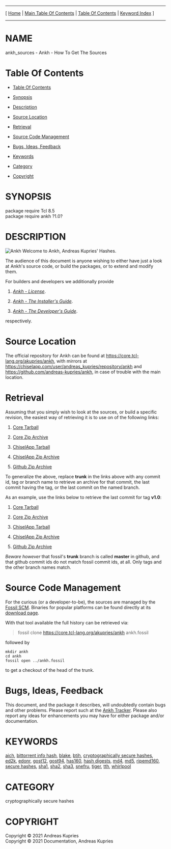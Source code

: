 
[//000000001]: # (ankh\_sources \- Ankh)
[//000000002]: # (Generated from file 'ankh\_sources\.man' by tcllib/doctools with format 'markdown')
[//000000003]: # (Copyright &copy; 2021 Andreas Kupries)
[//000000004]: # (Copyright &copy; 2021 Documentation, Andreas Kupries)
[//000000005]: # (ankh\_sources\(n\) 1\.0 doc "Ankh")

<hr> [ <a href="../../../../../../home">Home</a> &#124; <a
href="../../toc.md">Main Table Of Contents</a> &#124; <a
href="../toc.md">Table Of Contents</a> &#124; <a
href="../../index.md">Keyword Index</a> ] <hr>

# NAME

ankh\_sources \- Ankh \- How To Get The Sources

# <a name='toc'></a>Table Of Contents

  - [Table Of Contents](#toc)

  - [Synopsis](#synopsis)

  - [Description](#section1)

  - [Source Location](#section2)

  - [Retrieval](#section3)

  - [Source Code Management](#section4)

  - [Bugs, Ideas, Feedback](#section5)

  - [Keywords](#keywords)

  - [Category](#category)

  - [Copyright](#copyright)

# <a name='synopsis'></a>SYNOPSIS

package require Tcl 8\.5  
package require ankh ?1\.0?  

# <a name='description'></a>DESCRIPTION

![](\.\./\.\./image/logo\.png "Ankh") Welcome to Ankh, Andreas Kupries' Hashes\.

The audience of this document is anyone wishing to either have just a look at
Ankh's source code, or build the packages, or to extend and modify them\.

For builders and developers we additionally provide

  1. *[Ankh \- License](ankh\_license\.md)*\.

  1. *[Ankh \- The Installer's Guide](ankh\_installer\.md)*\.

  1. *[Ankh \- The Developer's Guide](ankh\_devguide\.md)*\.

respectively\.

# <a name='section2'></a>Source Location

The official repository for Ankh can be found at
[https://core\.tcl\-lang\.org/akupries/ankh](https://core\.tcl\-lang\.org/akupries/ankh),
with mirrors at
[https://chiselapp\.com/user/andreas\_kupries/repository/ankh](https://chiselapp\.com/user/andreas\_kupries/repository/ankh)
and
[https://github\.com/andreas\-kupries/ankh](https://github\.com/andreas\-kupries/ankh),
in case of trouble with the main location\.

# <a name='section3'></a>Retrieval

Assuming that you simply wish to look at the sources, or build a specific
revision, the easiest way of retrieving it is to use on of the following links:

  1. [Core
     Tarball](https://core\.tcl\-lang\.org/akupries/ankh/tarball/trunk/Ankh\.tar\.gz)

  1. [Core Zip
     Archive](https://core\.tcl\-lang\.org/akupries/ankh/zip/trunk/Ankh\.zip)

  1. [ChiselApp
     Tarball](https://chiselapp\.com/user/andreas\_kupries/repository/ankh/tarball/trunk/Ankh\.tar\.gz)

  1. [ChiselApp Zip
     Archive](https://chiselapp\.com/user/andreas\_kupries/repository/ankh/zip/trunk/Ankh\.zip)

  1. [Github Zip
     Archive](https://github\.com/andreas\-kupries/ankh/archive/master\.zip)

To generalize the above, replace __trunk__ in the links above with any
commit id, tag or branch name to retrieve an archive for that commit, the last
commit having the tag, or the last commit on the named branch\.

As an example, use the links below to retrieve the last commit for tag
__v1\.0__:

  1. [Core
     Tarball](https://core\.tcl\-lang\.org/akupries/ankh/tarball/v1\.0/Ankh\.tar\.gz)

  1. [Core Zip
     Archive](https://core\.tcl\-lang\.org/akupries/ankh/zip/v1\.0/Ankh\.zip)

  1. [ChiselApp
     Tarball](https://chiselapp\.com/user/andreas\_kupries/repository/ankh/tarball/v1\.0/Ankh\.tar\.gz)

  1. [ChiselApp Zip
     Archive](https://chiselapp\.com/user/andreas\_kupries/repository/ankh/zip/v1\.0/Ankh\.zip)

  1. [Github Zip
     Archive](https://github\.com/andreas\-kupries/ankh/archive/v1\.0\.zip)

*Beware however* that fossil's __trunk__ branch is called __master__
in github, and that github commit ids do not match fossil commit ids, at all\.
Only tags and the other branch names match\.

# <a name='section4'></a>Source Code Management

For the curious \(or a developer\-to\-be\), the sources are managed by the [Fossil
SCM](https://www\.fossil\-scm\.org)\. Binaries for popular platforms can be found
directly at its [download page](https://www\.fossil\-scm\.org/download\.html)\.

With that tool available the full history can be retrieved via:

> fossil clone [https://core\.tcl\-lang\.org/akupries/ankh](https://core\.tcl\-lang\.org/akupries/ankh) ankh\.fossil

followed by

    mkdir ankh
    cd ankh
    fossil open ../ankh.fossil

to get a checkout of the head of the trunk\.

# <a name='section5'></a>Bugs, Ideas, Feedback

This document, and the package it describes, will undoubtedly contain bugs and
other problems\. Please report such at the [Ankh
Tracker](https://core\.tcl\-lang\.org/akupries/ankh)\. Please also report any
ideas for enhancements you may have for either package and/or documentation\.

# <a name='keywords'></a>KEYWORDS

[aich](\.\./\.\./index\.md\#aich), [bittorrent info
hash](\.\./\.\./index\.md\#bittorrent\_info\_hash),
[blake](\.\./\.\./index\.md\#blake), [btih](\.\./\.\./index\.md\#btih),
[cryptographically secure
hashes](\.\./\.\./index\.md\#cryptographically\_secure\_hashes),
[ed2k](\.\./\.\./index\.md\#ed2k), [edonr](\.\./\.\./index\.md\#edonr),
[gost12](\.\./\.\./index\.md\#gost12), [gost94](\.\./\.\./index\.md\#gost94),
[has160](\.\./\.\./index\.md\#has160), [hash
digests](\.\./\.\./index\.md\#hash\_digests), [md4](\.\./\.\./index\.md\#md4),
[md5](\.\./\.\./index\.md\#md5), [ripemd160](\.\./\.\./index\.md\#ripemd160),
[secure hashes](\.\./\.\./index\.md\#secure\_hashes),
[sha1](\.\./\.\./index\.md\#sha1), [sha2](\.\./\.\./index\.md\#sha2),
[sha3](\.\./\.\./index\.md\#sha3), [snefru](\.\./\.\./index\.md\#snefru),
[tiger](\.\./\.\./index\.md\#tiger), [tth](\.\./\.\./index\.md\#tth),
[whirlpool](\.\./\.\./index\.md\#whirlpool)

# <a name='category'></a>CATEGORY

cryptographically secure hashes

# <a name='copyright'></a>COPYRIGHT

Copyright &copy; 2021 Andreas Kupries  
Copyright &copy; 2021 Documentation, Andreas Kupries
